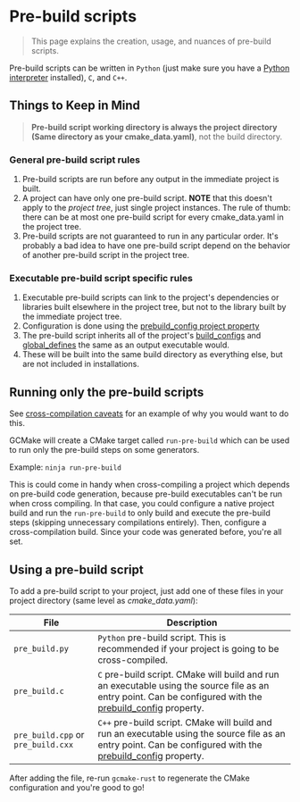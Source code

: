 # Pre-build scripts

> This page explains the creation, usage, and nuances of pre-build scripts.

Pre-build scripts can be written in `Python` (just make sure you have a
[Python interpreter](https://www.python.org/downloads/) installed), `C`, and `C++`.

## Things to Keep in Mind

> **Pre-build script working directory is always the project directory**
> **(Same directory as your cmake_data.yaml)**, not the build directory.

### General pre-build script rules

1. Pre-build scripts are run before any output in the immediate project is built.
2. A project can have only one pre-build script. **NOTE** that this doesn't apply to the *project tree*,
  just single project instances. The rule of thumb: there can be at most one pre-build script for every
  cmake_data.yaml in the project tree.
3. Pre-build scripts are not guaranteed to run in any particular order. It's probably a bad idea to have
  one pre-build script depend on the behavior of another pre-build script in the project tree.

### Executable pre-build script specific rules

1. Executable pre-build scripts can link to the project's dependencies or libraries built elsewhere in the
  project tree, but not to the library built by the immediate project tree.
2. Configuration is done using the
  [prebuild_config project property](cmake_data_config/properties/properties_list.md#prebuildconfig)
3. The pre-build script inherits all of the project's
  [build_configs](cmake_data_config/properties/properties_list.md#buildconfigs) and
  [global_defines](cmake_data_config/properties/properties_list.md#globaldefines) the same as an output
  executable would.
4. These will be built into the same build directory as everything else, but are not included in installations.

## Running only the pre-build scripts

See [cross-compilation caveats](cross_compilation.md#caveats) for an example of why you would want to do this.

GCMake will create a CMake target called `run-pre-build` which can be used to run only the pre-build
steps on some generators.

Example: `ninja run-pre-build`

This is could come in handy when cross-compiling a project which depends
on pre-build code generation, because pre-build executables can't be run when cross compiling.
In that case, you could configure a native project build and run the `run-pre-build` to only build
and execute the pre-build steps (skipping unnecessary compilations entirely). Then, configure a
cross-compilation build. Since your code was generated before, you're all set.

## Using a pre-build script

To add a pre-build script to your project, just add one of these files in your project directory (same
level as *cmake_data.yaml*):

| File | Description |
| ---- | ----------- |
| `pre_build.py` | `Python` pre-build script. This is recommended if your project is going to be cross-compiled. |
| `pre_build.c` | `C` pre-build script. CMake will build and run an executable using the source file as an entry point. Can be configured with the [prebuild_config](cmake_data_config/properties/properties_list.md#prebuildconfig) property. |
| `pre_build.cpp` or `pre_build.cxx` | `C++` pre-build script. CMake will build and run an executable using the source file as an entry point. Can be configured with the [prebuild_config](cmake_data_config/properties/properties_list.md#prebuildconfig) property. |

After adding the file, re-run `gcmake-rust` to regenerate the CMake configuration and you're good to go!
